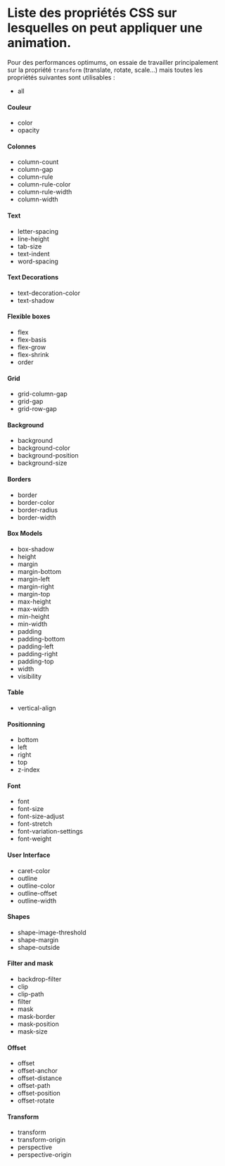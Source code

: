 # Liste des propriétés CSS sur lesquelles on peut appliquer une animation.

Pour des performances optimums, on essaie de travailler principalement sur la propriété `transform` (translate, rotate, scale...)
mais toutes les propriétés suivantes sont utilisables :


- all

#### Couleur
- color
- opacity

#### Colonnes
- column-count
- column-gap
- column-rule
- column-rule-color
- column-rule-width
- column-width

#### Text
- letter-spacing
- line-height
- tab-size
- text-indent
- word-spacing

#### Text Decorations
- text-decoration-color
- text-shadow

#### Flexible boxes
- flex
- flex-basis
- flex-grow
- flex-shrink
- order

#### Grid
- grid-column-gap
- grid-gap
- grid-row-gap

#### Background
- background
- background-color
- background-position
- background-size

#### Borders
- border
- border-color
- border-radius
- border-width

#### Box Models
- box-shadow
- height
- margin
- margin-bottom
- margin-left
- margin-right
- margin-top
- max-height
- max-width
- min-height
- min-width
- padding
- padding-bottom
- padding-left
- padding-right
- padding-top
- width
- visibility

#### Table
- vertical-align

#### Positionning
- bottom
- left
- right
- top
- z-index

#### Font
- font
- font-size
- font-size-adjust
- font-stretch
- font-variation-settings
- font-weight

#### User Interface
- caret-color
- outline
- outline-color
- outline-offset
- outline-width

#### Shapes
- shape-image-threshold
- shape-margin
- shape-outside

#### Filter and mask
- backdrop-filter
- clip
- clip-path
- filter
- mask
- mask-border
- mask-position
- mask-size

#### Offset
- offset
- offset-anchor
- offset-distance
- offset-path
- offset-position
- offset-rotate

#### Transform
- transform
- transform-origin
- perspective
- perspective-origin
